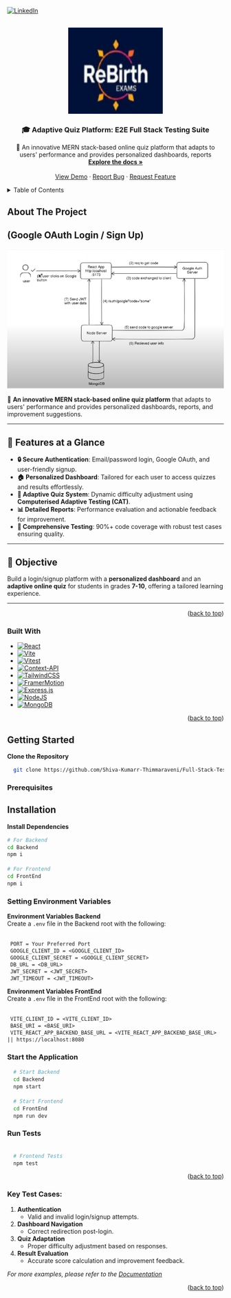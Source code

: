 <a id="readme-top"></a>
[![LinkedIn][linkedin-shield]][linkedin-url]



<!-- PROJECT LOGO -->
<br />
<div align="center">
  <a href="https://github.com/Shiva-Kumarr-Thimmaraveni/Full-Stack-Testing-Suite">
    <img src="images/ReBirth_with_bg.png" alt="Logo" width="220" height="200">
  </a>

  <h3 align="center">🎓 Adaptive Quiz Platform: E2E Full Stack Testing Suite</h3>

  <p align="center">
    🚀 An innovative MERN stack-based online quiz platform that adapts to users' performance and provides personalized dashboards, reports
    <br />
    <a href="https://github.com/Shiva-Kumarr-Thimmaraveni/Full-Stack-Testing-Suite">
    <strong>Explore the docs »</strong>
    </a>
    <br />
    <br />
    <a href="https://github.com/Shiva-Kumarr-Thimmaraveni/Full-Stack-Testing-Suite">View Demo</a>
    ·
    <a href="https://github.com/Shiva-Kumarr-Thimmaraveni/Full-Stack-Testing-Suite/issues/new?labels=bug&template=bug-report---.md">Report Bug</a>
    ·
    <a href="https://github.com/Shiva-Kumarr-Thimmaraveni/Full-Stack-Testing-Suite/issues/new?labels=enhancement&template=feature-request---.md">Request Feature</a>
  </p>
</div>



<!-- TABLE OF CONTENTS -->
<details>
  <summary>Table of Contents</summary>
  <ol>
    <li>
      <a href="#about-the-project">About The Project</a>
      <ul>
        <li><a href="#built-with">Built With</a></li>
      </ul>
    </li>
    <li>
      <a href="#getting-started">Getting Started</a>
      <ul>
        <li><a href="#prerequisites">Prerequisites</a></li>
        <li><a href="#installation">Installation</a></li>
      </ul>
    </li>
    <li><a href="#usage">Usage</a></li>
    <li><a href="#roadmap">Roadmap</a></li>
    <li><a href="#contributing">Contributing</a></li>
    <li><a href="#license">License</a></li>
    <li><a href="#contact">Contact</a></li>
    <li><a href="#acknowledgments">Acknowledgments</a></li>
  </ol>
</details>



<!-- ABOUT THE PROJECT -->
## About The Project
## (Google OAuth Login / Sign Up)
[![Product Name Screen Shot][product-screenshot]](https://www.linkedin.com/in/shiva-kumarr-thimmaraveni/)

🚀 **An innovative MERN stack-based online quiz platform** that adapts to users' performance and provides personalized dashboards, reports, and improvement suggestions.

---

## 🌟 Features at a Glance  
- **🔒 Secure Authentication**: Email/password login, Google OAuth, and user-friendly signup.  
- **🏠 Personalized Dashboard**: Tailored for each user to access quizzes and results effortlessly.  
- **🧠 Adaptive Quiz System**: Dynamic difficulty adjustment using **Computerised Adaptive Testing (CAT)**.  
- **📊 Detailed Reports**: Performance evaluation and actionable feedback for improvement.  
- **🧪 Comprehensive Testing**: 90%+ code coverage with robust test cases ensuring quality.  

---


## 🎯 Objective  

Build a login/signup platform with a **personalized dashboard** and an **adaptive online quiz** for students in grades **7-10**, offering a tailored learning experience.  

---
<p align="right">(<a href="#readme-top">back to top</a>)</p>



### Built With

* [![React][Vite]][React-url]
* [![Vite][React.js]][Vite-Url]
* [![Vitest][Vitest]][VitestUrl]
* [![Context-API][Context-API]][Context-API-Url]
* [![TailwindCSS][TailwindCSS]][TailwindCSS-URL]
* [![FramerMotion][FramerMotion]][FramerMotion-Url]
* [![Express.js][Express.js]][Express-url]
* [![NodeJS][NodeJS]][NodeJS-Url]
* [![MongoDB][MongoDB]][MongoDB-Url]

<p align="right">(<a href="#readme-top">back to top</a>)</p>



<!-- GETTING STARTED -->
## Getting Started

 **Clone the Repository**  

 ```bash
   git clone https://github.com/Shiva-Kumarr-Thimmaraveni/Full-Stack-Testing-Suite.git
   ```

### Prerequisites
## Installation

**Install Dependencies**  
   ```bash
   # For Backend
   cd Backend
   npm i

   # For Frontend
   cd FrontEnd
   npm i
   ```

### Setting Environment Variables

**Environment Variables Backend**  
   Create a `.env` file in the Backend root with the following:  
   ```env

    PORT = Your Preferred Port
    GOOGLE_CLIENT_ID = <GOOGLE_CLIENT_ID>
    GOOGLE_CLIENT_SECRET = <GOOGLE_CLIENT_SECRET>
    DB_URL = <DB_URL>
    JWT_SECRET = <JWT_SECRET>
    JWT_TIMEOUT = <JWT_TIMEOUT>

   ```

**Environment Variables FrontEnd**  
   Create a `.env` file in the FrontEnd root with the following:  
   ```env

    VITE_CLIENT_ID = <VITE_CLIENT_ID>
    BASE_URI = <BASE_URI>
    VITE_REACT_APP_BACKEND_BASE_URL = <VITE_REACT_APP_BACKEND_BASE_URL> || https://localhost:8080

   ```

### Start the Application
 ```bash
   # Start Backend
   cd Backend
   npm start

   # Start Frontend
   cd FrontEnd
   npm run dev
   ```

### Run Tests
 ```bash

   # Frontend Tests
   npm test
   ```


<p align="right">(<a href="#readme-top">back to top</a>)</p>



<!-- USAGE EXAMPLES -->
### Key Test Cases:  

1. **Authentication**  
   - Valid and invalid login/signup attempts.  
2. **Dashboard Navigation**  
   - Correct redirection post-login.  
3. **Quiz Adaptation**  
   - Proper difficulty adjustment based on responses.  
4. **Result Evaluation**  
   - Accurate score calculation and improvement feedback. 

_For more examples, please refer to the [Documentation](https://github.com/Shiva-Kumarr-Thimmaraveni/Full-Stack-Testing-Suite)_

<p align="right">(<a href="#readme-top">back to top</a>)</p>






<!-- MARKDOWN LINKS & IMAGES -->


[linkedin-shield]: https://img.shields.io/badge/-LinkedIn-black.svg?style=for-the-badge&logo=linkedin&colorB=555
[linkedin-url]: https://www.linkedin.com/in/shiva-kumarr-thimmaraveni/

[product-screenshot]: images/GoogleSignIn.png

[React.js]: https://img.shields.io/badge/React-20232A?style=for-the-badge&logo=react&logoColor=61DAFB
[React-url]: https://reactjs.org/
[Vite]: https://img.shields.io/badge/vite-%23646CFF.svg?style=for-the-badge&logo=vite&logoColor=white
[Vite-Url]: https://vite.dev/
[Vitest]: https://img.shields.io/badge/-Vitest-252529?style=for-the-badge&logo=vitest&logoColor=FCC72B
[VitestUrl]: https://vitest.dev/
[Context-API]: https://img.shields.io/badge/Context--Api-000000?style=for-the-badge&logo=react
[Context-API-Url]: https://react.dev/reference/react/useContext
[Express.js]: https://img.shields.io/badge/express.js-%23404d59.svg?style=for-the-badge&logo=express&logoColor=%2361DAFB
[Express-url]: https://expressjs.com/
[NodeJS]: https://img.shields.io/badge/node.js-6DA55F?style=for-the-badge&logo=node.js&logoColor=white
[NodeJS-Url]: https://nodejs.org/en
[TailwindCSS]: https://img.shields.io/badge/tailwindcss-%2338B2AC.svg?style=for-the-badge&logo=tailwind-css&logoColor=white
[TailwindCSS-URL]: https://tailwindcss.com/
[MongoDB]: https://img.shields.io/badge/MongoDB-%234ea94b.svg?style=for-the-badge&logo=mongodb&logoColor=white
[MongoDB-Url]: https://www.mongodb.com/
[FramerMotion]: https://img.shields.io/badge/Framer-black?style=for-the-badge&logo=framer&logoColor=blue
[FramerMotion-Url]: https://motion.dev/
